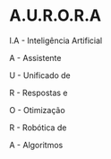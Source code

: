 # A.U.R.O.R.A
I.A - Inteligência Artificial

A - Assistente

U - Unificado de

R - Respostas e 

O - Otimização

R - Robótica de

A - Algoritmos
